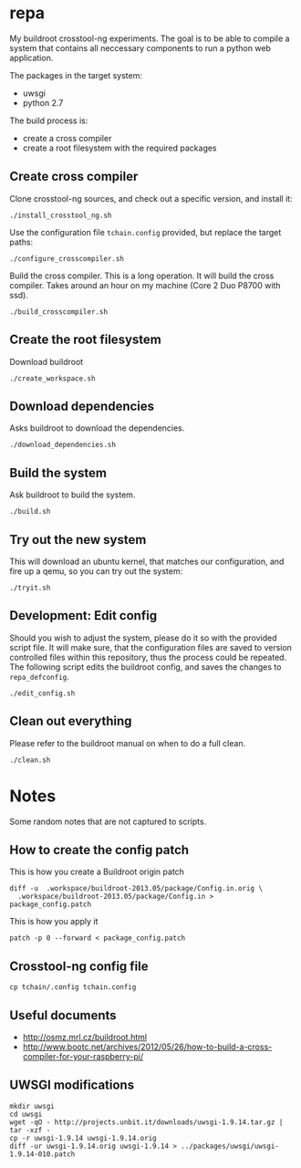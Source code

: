 repa
====

My buildroot crosstool-ng experiments. The goal is to be able to compile a
system that contains all neccessary components to run a python web application.

The packages in the target system:

 - uwsgi
 - python 2.7

The build process is:

 - create a cross compiler
 - create a root filesystem with the required packages

## Create cross compiler

Clone crosstool-ng sources, and check out a specific version, and install it:

    ./install_crosstool_ng.sh

Use the configuration file `tchain.config` provided, but replace the target
paths:

    ./configure_crosscompiler.sh

Build the cross compiler. This is a long operation. It will build the cross
compiler. Takes around an hour on my machine (Core 2 Duo P8700 with ssd).

    ./build_crosscompiler.sh

## Create the root filesystem

Download buildroot

    ./create_workspace.sh

## Download dependencies

Asks buildroot to download the dependencies.

    ./download_dependencies.sh

## Build the system

Ask buildroot to build the system.

    ./build.sh

## Try out the new system

This will download an ubuntu kernel, that matches our configuration, and fire
up a qemu, so you can try out the system:

    ./tryit.sh

## Development: Edit config

Should you wish to adjust the system, please do it so with the provided script
file.  It will make sure, that the configuration files are saved to version
controlled files within this repository, thus the process could be repeated.
The following script edits the buildroot config, and saves the changes to
`repa_defconfig`.

    ./edit_config.sh

## Clean out everything

Please refer to the buildroot manual on when to do a full clean.

    ./clean.sh

# Notes

Some random notes that are not captured to scripts.

## How to create the config patch

This is how you create a Buildroot origin patch

    diff -u  .workspace/buildroot-2013.05/package/Config.in.orig \
      .workspace/buildroot-2013.05/package/Config.in > package_config.patch

This is how you apply it

    patch -p 0 --forward < package_config.patch

## Crosstool-ng config file

    cp tchain/.config tchain.config

## Useful documents

 - http://osmz.mrl.cz/buildroot.html
 - http://www.bootc.net/archives/2012/05/26/how-to-build-a-cross-compiler-for-your-raspberry-pi/

## UWSGI modifications

    mkdir uwsgi
    cd uwsgi
    wget -qO - http://projects.unbit.it/downloads/uwsgi-1.9.14.tar.gz | tar -xzf -
    cp -r uwsgi-1.9.14 uwsgi-1.9.14.orig
    diff -ur uwsgi-1.9.14.orig uwsgi-1.9.14 > ../packages/uwsgi/uwsgi-1.9.14-010.patch
